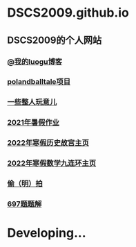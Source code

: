 # DSCS2009.github.io
## DSCS2009的个人网站
### [@我的luogu博客](https://dscs2009.blog.luogu.org/)
### [polandballtale项目](https://dscs2009.github.io/Projects/Polandballtale/)  
### [一些整人玩意儿](https://dscs2009.github.io/bin/)  
### [2021年暑假作业](https://dscs2009.github.io/homework/2021/)
### [2022年寒假历史故宫主页](https://dscs2009.github.io/homework/2022/The_Imperial_Palace/)
### [2022年寒假数学九连环主页](https://dscs2009.github.io/homework/2022/Math/)
### [偷（明）拍](https://dscs2009.github.io/img/)  
### [697题题解](https://dscs2009.github.io/problems/bnds/697/)  
# Developing...
